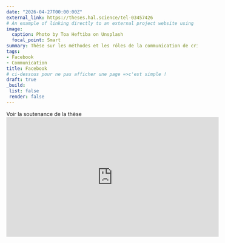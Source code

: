 ```yaml
---
date: "2026-04-27T00:00:00Z"
external_link: https://theses.hal.science/tel-03457426
# An example of linking directly to an external project website using `external_link`.
image:
  caption: Photo by Toa Heftiba on Unsplash
  focal_point: Smart
summary: Thèse sur les méthodes et les rôles de la communication de crise, et la mesure de la performance des communications et de l'influence en ligne
tags:
- Facebook
- Communication
title: Facebook
# ci-dessous pour ne pas afficher une page =>c'est simple !
draft: true
_build:
 list: false
 render: false
---
```


Voir la soutenance de la thèse <iframe width="560" height="315" src="https://www.youtube-nocookie.com/embed/Fao_hs98X5g" title="YouTube video player" frameborder="0" allow="accelerometer; autoplay; clipboard-write; encrypted-media; gyroscope; picture-in-picture; web-share" allowfullscreen></iframe>
